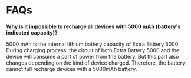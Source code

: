 # FAQs
**Why is it impossible to recharge all devices with 5000 mAh (battery's indicated capacity)?**

5000 mAh is the internal lithium battery capacity of Extra Battery 5000. During charging process, the circuit of both Extra Battery 5000 and the device will consume a part of power from the battery. But this part also changes depending on the kind of device charged. Therefore, the battery cannot full recharge devices with a 5000mAh battery.
